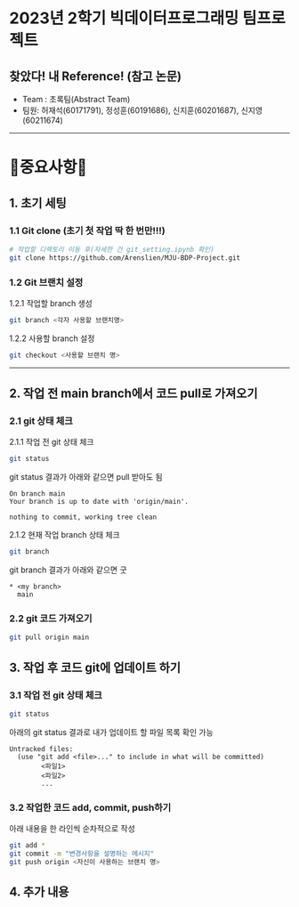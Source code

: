 # 2023년 2학기 빅데이터프로그래밍 팀프로젝트

## 찾았다! 내 Reference! (참고 논문)

* Team : 초록팀(Abstract Team)
* 팀원: 허재석(60171791), 정성훈(60191686), 신지훈(60201687), 신지영(60211674)

--------------

# 🚨중요사항🚨

## 1. 초기 세팅

### 1.1 Git clone (초기 첫 작업 딱 한 번만!!!)

```bash
# 작업할 디렉토리 이동 후(자세한 건 git_setting.ipynb 확인)
git clone https://github.com/Arenslien/MJU-BDP-Project.git
```

### 1.2 Git 브랜치 설정

1.2.1 작업할 branch 생성

```bash
git branch <각자 사용할 브랜치명>
```

1.2.2 사용할 branch 설정

```bash
git checkout <사용할 브랜치 명>
```

--------------

## 2. 작업 전 main branch에서 코드 pull로 가져오기

### 2.1 git 상태 체크

2.1.1 작업 전 git 상태 체크

```bash
git status
```

git status 결과가 아래와 같으면 pull 받아도 됨

```
On branch main
Your branch is up to date with 'origin/main'.

nothing to commit, working tree clean
```

2.1.2 현재 작업 branch 상태 체크

```bash
git branch
```

git branch 결과가 아래와 같으면 굿

```
* <my branch>
  main
```

### 2.2 git 코드 가져오기

```bash
git pull origin main
```

## 3. 작업 후 코드 git에 업데이트 하기

### 3.1 작업 전 git 상태 체크

```bash
git status
```

아래의 git status 결과로 내가 업데이트 할 파일 목록 확인 가능

```
Untracked files:
  (use "git add <file>..." to include in what will be committed)
        <파일1>
        <파일2>
        ...
```

### 3.2 작업한 코드 add, commit, push하기

아래 내용을 한 라인씩 순차적으로 작성

```bash
git add *
git commit -m "변경사항을 설명하는 메시지"
git push origin <자신이 사용하는 브랜치 명>
```

## 4. 추가 내용
